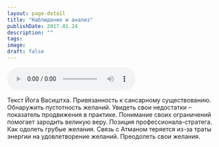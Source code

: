 ```yaml
---
layout: page-detail
title: "Наблюдение и анализ"
publishDate: 2017.01.24
description: ""
tags:
image:
draft: false
---
```


<audio title="2017.01.24 - Наблюдение и анализ.mp3" src="https://filer-api.advayta.org/v1.0/public/files/74564" controls=""></audio>

 Текст Йога Васиштха. Привязанность к сансарному существованию. Обнаружить пустотность желаний. Увидеть свои недостатки – показатель продвижения в практике. Понимание своих ограничений помогает зародить великую веру. Позиция профессионала-стратега. Как одолеть грубые желания. Связь с Атманом теряется из-за траты энергии на удовлетворение желаний. Преодолеть свои желания. 

  
